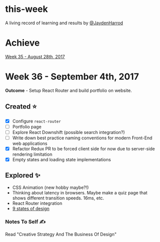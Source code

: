 # this-week
A living record of learning and results by [@JaydenHarrod](https://twitter.com/jaydenharrod)

# Achieve
[Week 35 - August 28th, 2017](https://github.com/JaydenHarrod/this-week/blob/master/week-35-aug-28-17.md)

# Week 36 - September 4th, 2017
**Outcome** - Setup React Router and build portfolio on website. 

## Created ⭐
- [x] Configure `react-router`
- [ ] Portfolio page
- [ ] Explore React Downshift (possible search integration?)
- [ ] Write down best practice naming conventions for modern Front-End web applications
- [x] Refactor Redux PR to be forced client side for now due to server-side rendering limitation
- [x] Empty states and loading state implementations

## Explored ✨
- CSS Animation (new hobby maybe?!)
- Thinking about latency in browsers. Maybe make a quiz page that shows different transition speeds. 16ms, etc.
- React Router integration
- [9 states of design](https://medium.com/swlh/the-nine-states-of-design-5bfe9b3d6d85)

### Notes To Self ✍
Read "Creative Strategy And The Business Of Design"
